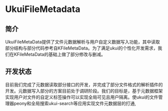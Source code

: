# UkuiFileMetadata
## 简介
UkuiFileMetaData提供了文件元数据解析与用户自定义数据写入功能，其中读取部分结构与部分代码参考自KFileMetaData。为了满足ukui的个性化开发需求，我们在KFileMetaData的基础上做了部分修改与删减。
## 开发状态
目前我们完成了元数据读取部分接口的开发，并完成了部分文件格式的解析插件的开发。元数据写入部分的方案目前处于调研阶段。我们的目标是，基于元数据框架实现用户对文件的自定义标签操作可以实现全局可见且用户隔离。使ukui的文件管理器peony和全局搜索ukui-search等应用实现文件元数据层的打通,